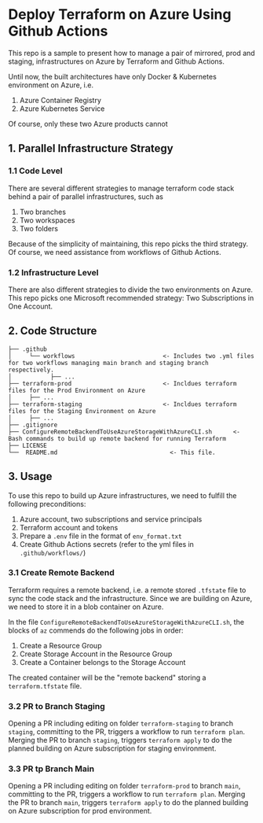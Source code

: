 # Deploy Terraform on Azure Using Github Actions
This repo is a sample to present how to manage a pair of mirrored, prod and staging, infrastructures on Azure by 
Terraform and Github Actions.

Until now, the built architectures have only Docker & Kubernetes environment on Azure, i.e.
1. Azure Container Registry
2. Azure Kubernetes Service

Of course, only these two Azure products cannot 

## 1. Parallel Infrastructure Strategy
### 1.1 Code Level
There are several different strategies to manage terraform code stack behind a pair of parallel infrastructures, such as
1. Two branches
2. Two workspaces
3. Two folders

Because of the simplicity of maintaining, this repo picks the third strategy. Of course, we need assistance from workflows of Github Actions.

### 1.2 Infrastructure Level
There are also different strategies to divide the two environments on Azure. This repo picks one Microsoft recommended strategy: Two Subscriptions in One Account. 

## 2. Code Structure

```
├── .github                                   
│     └── workflows                         <- Includes two .yml files for two workflows managing main branch and staging branch respectively.
│           ├── ...
├── terraform-prod                          <- Incldues terraform files for the Prod Environment on Azure
│     ├── ...   
├── terraform-staging                       <- Incldues terraform files for the Staging Environment on Azure
│     ├── ...                        
├── .gitignore
├── ConfigureRemoteBackendToUseAzureStorageWithAzureCLI.sh      <- Bash commands to build up remote backend for running Terraform
├── LICENSE                                 
└──  README.md                                <- This file.
```

## 3. Usage
To use this repo to build up Azure infrastructures, we need to fulfill the following preconditions:
1. Azure account, two subscriptions and service principals 
2. Terraform account and tokens
3. Prepare a `.env` file in the format of `env_format.txt`
4. Create Github Actions secrets (refer to the yml files in `.github/workflows/`)

### 3.1 Create Remote Backend
Terraform requires a remote backend, i.e. a remote stored `.tfstate` file to sync the code stack and the infrastructure. Since we are 
building on Azure, we need to store it in a blob container on Azure. 

In the file `ConfigureRemoteBackendToUseAzureStorageWithAzureCLI.sh`, the blocks of `az` commends do the following jobs in order:
1. Create a Resource Group
2. Create Storage Account in the Resource Group
3. Create a Container belongs to the Storage Account

The created container will be the "remote backend" storing a `terraform.tfstate` file.

### 3.2 PR to Branch Staging
Opening a PR including editing on folder `terraform-staging` to branch `staging`, committing to the PR, triggers a workflow to run `terraform plan`.
Merging the PR to branch `staging`, triggers `terraform apply` to do the planned building on Azure subscription for staging environment.

### 3.3 PR tp Branch Main
Opening a PR including editing on folder `terraform-prod` to branch `main`, committing to the PR, triggers a workflow to run `terraform plan`.
Merging the PR to branch `main`, triggers `terraform apply` to do the planned building on Azure subscription for prod environment.